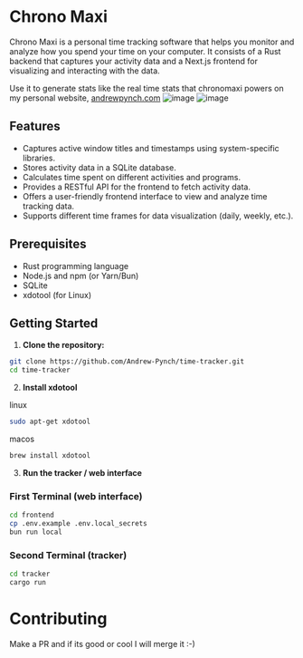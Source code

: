 # Chrono Maxi

Chrono Maxi is a personal time tracking software that helps you monitor and analyze how you spend your time on your computer. It consists of a Rust backend that captures your activity data and a Next.js frontend for visualizing and interacting with the data.

Use it to generate stats like the real time stats that chronomaxi powers on my personal website, [andrewpynch.com](https://andrewpynch.com)
![image](https://github.com/user-attachments/assets/8380c59d-b8c7-4653-8481-f3b973fb49c4)
![image](https://github.com/user-attachments/assets/85b4a781-2718-408a-9afe-88d1a5a32d2c)

## Features

- Captures active window titles and timestamps using system-specific libraries.
- Stores activity data in a SQLite database.
- Calculates time spent on different activities and programs.
- Provides a RESTful API for the frontend to fetch activity data.
- Offers a user-friendly frontend interface to view and analyze time tracking data.
- Supports different time frames for data visualization (daily, weekly, etc.).

## Prerequisites

- Rust programming language
- Node.js and npm (or Yarn/Bun)
- SQLite
- xdotool (for Linux)

## Getting Started

1. **Clone the repository:**

```sh
git clone https://github.com/Andrew-Pynch/time-tracker.git
cd time-tracker
```

2. **Install xdotool**

linux

```sh
sudo apt-get xdotool
```

macos

```sh
brew install xdotool
```

3. **Run the tracker / web interface**

### First Terminal (web interface)

```sh
cd frontend
cp .env.example .env.local_secrets
bun run local
```

### Second Terminal (tracker)

```sh
cd tracker
cargo run
```

# Contributing

Make a PR and if its good or cool I will merge it :-)
